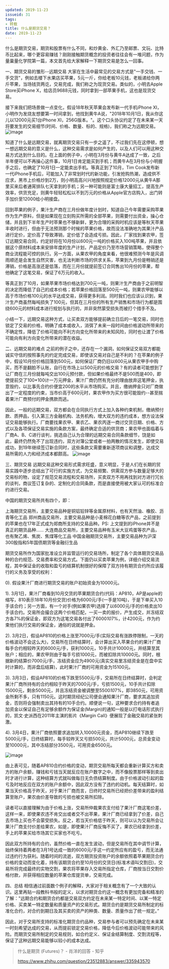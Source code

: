 ```yaml
---
updated: 2019-11-23
issueid: 31
tags:
- 转载
title: 什么是期货交易？
date: 2019-11-23
---
```

什么是期货交易，期货和股票有什么不同，和炒黄金、外汇乃至邮票、文玩、比特币比起来，哪个更容易赚钱？刚刚接触期货概念的投资者往往会有一堆问题，作为量巢量化学院第一篇，本文首先给大家解释一下期货交易是怎么一回事。

一、期货交易的雏形--远期交易
大家在生活中最常见的交易方式是"一手交钱、一手交货"，例如去楼下水果店买苹果，5元一斤，你给老板10元钱，老板递给你两斤苹果，当场钱货两讫，交易完成，我们称之为现货交易。类似的，小明去Apple Store买iPhone X，给店员9688元钱，同时拿到一部苹果手机，这也是现货交易。

接下来我们把场景做一点变化，假设18年秋天苹果会发布新一代手机iPhone XI，小明作为发烧友想要第一时间拿到，他找到黄牛A说，"2018年10月1日，我从你这儿以12000元买1台iPhone XI，256G版本。"。这个口头协议约定了在未来某一天将要发生的交易细节(时间、价格、数量、标的、规格)，我们称之为远期交易。
![image](https://user-images.githubusercontent.com/24750337/69477228-ab104780-0e1e-11ea-9f34-1aefdc421841.png)

知道了什么是远期交易，就离期货交易只有一步之遥了，不过我们先在这停顿，想一想远期交易的意义是什么，这种交易需求是如何产生的，以及人们可以用这种交易方式达到什么目的。在上面的例子中，小明在3月份与黄牛A达成了一致，之后半年便可以不再操心这件事，10月1日肯定能买到手机；而黄牛A在3月份与小明握手之后，也确定了10月1日一定能卖出手机。等真正到了10月，Tim Cook发布新一代iPhone手机后，可能加入了非常划时代的新功能，引发抢购热潮，造成供不应求，黑市上价格炒到2万，则小明高高兴兴地按照规定价格12000元从黄牛A那里买来后者通宵排队七天拿到的手机；另一种可能则是富士康大量招工，提高生产效率，供货充足，则黄牛轻轻松松以不到万元的价格从Apple官方店购入，出门转手加价至12000给小明接盘。

回到苹果的例子，果汁生产商在三月份做年度计划时，知道自己今年需要采购苹果作为生产原料，但是如果现在立刻购买所需的全部苹果，则需要付出资金，操心仓储，并且到下半年生产时苹果也不够新鲜，更为合理的采购时机应该是等秋天苹果丰收时进行，但由于无法预测那个时候的苹果价格，故而没法准确地为其果汁产品进行定价，定价高了导致滞销，定价低了会造成亏损。因此，厂家找到果农甲，签订远期交易合同，约定好将在10月份以600元一吨的价格买入100吨苹果，并且依据这个原材料成本来安排年度的生产计划，产品定价乃至市场营销策略，使得整个商业流程能可控的执行。另一方面，从果农甲的角度来看，他很难预测今年是风调雨顺还是会发生自然灾害，也无法判断市场的供求关系，苹果到九月份是畅销还是滞销，价格是高涨还是低落，而在三月份就提前签订合同售出10月份的苹果，帮他确定了这笔交易，保证了6万元的收入。

等真正到了10月，如果苹果市场价格达到700元一吨，则果汁生产商由于之前明智的决定而降低了自己的成本价格；若苹果价格回落至500元一吨，则果农甲能够以高于市场价格100元的水平达成交易，获得更多利润。同时我们也应该认识到，果汁生产商虽然每吨损失了100元，但其在三月份的所有生产销售和市场行为都是围绕600元的材料成本进行规划与执行的，并非突然蒙受损失而被打个措手不及。

小结一下，远期交易这种方式，让买卖双方能够提前确立日后的一笔交易，同时也锁定了交易的价格，明确了成本或收入，消弭了未来一段时间由价格波动所带来的不确定性，降低了价格可能向不利方向变化所带来的未知风险，同时也让渡了价格可能向有利方向变化所带来的潜在收益。

二、远期交易的难点
之前的例子之中，还存在一个漏洞，如何保证交易双方都能诚实守信的按照事先的约定完成交易，即使该交易对自己是不利的？在苹果的例子中，假设10月份价格回落到500元，如何保证厂商仍旧以600元从果农甲手中购买，而不是翻脸不认账，自行在市场上以500元的价格交易？有的读者可能想到了让厂商在三月份就每吨交出100元预付款，但如果价格最终不是500而是400，即使提前交了100*100计一万元押金，果汁厂商仍然有充分的理由放弃这笔押金，执意毁约，以比事先合约价便宜200的水平从市场购买。并且，缴纳押金只对厂商做出了一定程度的约束，当市价高于600元时，果农甲作为买方很可能毁约--甚至揣着果汁厂商预付的押金携款而逃。

因此，一般的远期交易，双方都会在合同执行方式上加入各种约束机制，缴纳预付款、质押品，引入第三方金融机构、法务机构，增大双方的违约成本，想方设法保证交易能够执行。厂商要找果农甲、果农乙、果农丙逐一商讨交货日期、价格、方式以及各项保证交易实施的条款方案，最终确定合适的供货商；果农甲也面临着与厂商A、B、C进行谈判，挑选自己认为合理的远期交易合同条款细节，饶是如此，最终仍然免不了出现违约，双方对簿公堂或者一拍两散的情况发生，即使交易成功，到19年继续签订新合同时，这些条款又需要重新逐项商议和调整，达成交易所需的人力和经济成本都颇高。
![image](https://user-images.githubusercontent.com/24750337/69477236-b82d3680-0e1e-11ea-85d0-1f348f5de51f.png)

三、期货交易
远期交易这种交易形式需求旺盛，意义明显，于是人们在长期的贸易实践中逐步总结出了可行的实施方式，为交易频繁、供需双方参与数量足够大的交易标的物，设定了规范交易流程和交易场所，买卖双方不用再找到对方进行冗长的谈判，商议签订复杂的、定制化的合同条款，而是直接使用被大家认可的标准合约进行交易。

中国的期货交易所共有四个，即：

上海期货交易所，主要交易品种是铜铝铅锌等金属原材料，也有天然油、橡胶、沥青等化工品
郑州商品交易所，主要交易品种是小麦棉花白糖等农产品，之前提到的苹果也在17年正式成为郑商所支持的交易品种。PS: 上文提到的iPhone并不是真正的期货品种……
大连商品交易所，主要交易品种有玉米大豆鸡蛋等农产品，也有聚乙烯、焦炭、焦煤等化工品
中国金融期货交易所，主要交易品种为沪深300股指和5年国债期货等金融衍生品

期货交易所作为国家批准设立并监管运行的交易场所，制定了各个具体期货交易品种的合约规范、交易费率和交易方式。下面仍以买卖苹果为例，详细介绍交易流程，其中保证金的收取和盈亏的结算机制很好的保障了双方持有期货合约所应该履行的义务及享受的权利：

0). 假设果汁厂商进行期货交易的账户初始资金为10000元。

1). 3月1日，果汁厂商看到10月交货的苹果期货合约(代码：AP810，AP是apple的缩写，810表示18年10月份交货)价格为6000元/手(一手是10吨)，于是下单买入10手该合约；另一方面，有一个对手(例如果农甲)选择了以6000元/手的价格卖出10手该合约。交易所会撮合这两个价格匹配，一买一卖的报价，产生成交，并冻结双方各7%的保证金，即双方为这笔交易各付出了6000*10*7%，计4200元，作为约束他们执行交易的保证金，通俗的说就是押金。

2). 3月2日，假设AP810的价格上涨至7000元/手(实际交易有涨跌停限制，一天的价格波动不会这么大)，交易所在日终结算时，会计算出买入苹果合约的果汁厂商每手合约相较昨天的6000元/手，获利1000元，10手共计10000元，并结算至其账户；相应的，果农甲则由于每手亏损1000元，而被扣除共10000元。同时，根据新的结算价7000元/手，冻结资金应为4900元(真实交易里冻结资金是在盘中实时计算的，而非盘后结算)，此时果汁厂商的可用资金为15100元。

3). 3月3日，假设AP810的价格下跌至5500元/手，交易所在日终结算时，会判定果汁厂商所持有的合约相较于昨天的7000元/手，亏损1500元，10手共计扣除15000元，剩余5000元，并且冻结资金被调整至5500*10*7%，即3850元，可用资金所剩不多，只有1150元。这时期货经纪公司便会通知果汁厂商，要求其追加资金，否则将会强制卖出其持有的10手合约。顺便说一句，这种要求合约持有者追加资金以保证自己有足够余额作为保证金(Margin)的通知一般是以打电话形式执行的，凯文·史派西在2011年主演的影片《Margin Call》便展现了金融交易的紧张刺激。

4). 3月4日，果汁厂商依照要求追加转入10000元资金，而AP810继续下跌至5000元/手，日终结算时，每手较昨天又亏损500元，共计5000元，总资金变动至10000元，其中冻结部分3500元，可用资金6500元。

![image](https://user-images.githubusercontent.com/24750337/69477242-c4b18f00-0e1e-11ea-9d60-6c846c6ac0c5.png)

由上表可见，随着AP810合约价格的变动，期货交易所每天都会重新计算买方和卖方的账户余额，赚钱和亏钱当天就反应在账户数字之中，而不像股票那样等到卖出时才进行计算，这种结算方式就叫做每日无负债结算制度。由于价格波动引起的盈亏及时地反应在双方的账户余额中，因此双方没有了违约的动机。每天结算时，如果当天价格高于昨天，对于果汁厂商而言，日终时交易所已经把价差带来的盈利结算至账户，果农由价差导致的亏损也被交易所扣除。

读者可以直接理解为由于价格上涨，交易所仲裁果农支付给了果汁厂商这笔价差，这样一来，即使果农违不肯交出或者交不出苹果，果汁厂商已经拿到了价差，自己去市场上买也不会蒙受损失。反之，若当天价格低于昨天，则可以认为交易所会让果汁厂商支付价差给果农，如是，即使果汁厂商反悔不买了，果农已经拿到价差，手上的苹果买给市场其它买家也不吃亏。

因此双方所持有的合约，虽然价格一直在发生波动，但是交易所在其中调节计算，始终保持着两者在3月1号达成一致的6000元/手这一约定所应有的盈亏，而无法通过违约行为获利。随着时间的流逝，双方期货投资账户的余额依照着苹果期货合约价格的变动而变化着，持有该期货合约至10月份的交货日(标准术语叫交割日)，交易所将完成最终的实物交割，果农将苹果存入交易所指定仓库，厂商按当日交割价格付款，并获得相应数量的苹果仓库提货单，交易完成。

四、总结
相信通过前面数个例子的解释，大家对于相关概念有了一个大致的认识。这里再贴一段教科书般的定义，以求对期货合约这一概念有更加完备和精准的了解："远期合约和期货合约都是交易双方约定在未来某一特定时间、以某一特定价格、买卖某一特定数量和质量资产的交易形式。期货合约是期货交易所制定的标准化合约，对合约到期日及其买卖的资产的种类、数量、质量作出了统一规定。”

因此，对于交易所支持的标准化期货合约品种，交易参与者可以预先确定在未来某一时刻希望达成的交易，从而提前锁定交易价格，降低今后价格波动可能带来的风险。而期货交易所制定的交易规则，如合约定义、保证金结算制度、交割流程等，保证了这种远期交易能够以较小的成本达成。

> 什么是期货 (Futures)？ - 肖洋的回答 - 知乎
>
> https://www.zhihu.com/question/23512883/answer/335943570
